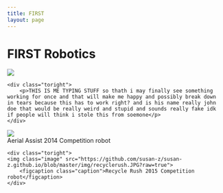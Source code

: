 ```yaml
---
title: FIRST
layout: page
---
```

# FIRST Robotics

<div class="side-by-side">
    <div class="toleft">
        <img class="image" src="https://github.com/susan-z/susan-z.github.io/blob/master/img/robotheader.jpg?raw=true">
    </div>

    <div class="toright">
        <p>THIS IS ME TYPING STUFF so thath i may finally see something working for once and that will make me happy and possibly break down in tears because this has to work right? and is his name really john doe that would be really weird and stupid and sounds really fake idk if people will think i stole this from soemone</p>
    </div>
</div>

<div class="side-by-side">
    <div class="toleft">
        <img class="image" src="https://github.com/susan-z/susan-z.github.io/blob/master/img/warhawkspic1%20Cropped.jpg?raw=true">
        
<figcaption class="caption">Aerial Assist 2014 Competition robot</figcaption>
    </div>

    <div class="toright">
    <img class="image" src="https://github.com/susan-z/susan-z.github.io/blob/master/img/recyclerush.JPG?raw=true">
        <figcaption class="caption">Recycle Rush 2015 Competition robot</figcaption>
    </div>
</div>


